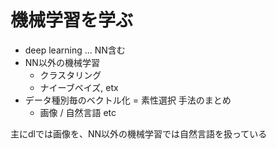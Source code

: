 # 機械学習を学ぶ

- deep learning ... NN含む
- NN以外の機械学習
    - クラスタリング
    - ナイーブベイズ, etx
- データ種別毎のベクトル化 = 素性選択 手法のまとめ
    - 画像 / 自然言語 etc


主にdlでは画像を、NN以外の機械学習では自然言語を扱っている
